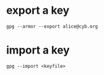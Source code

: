 # export a key

```
gpg --armor --export alice@cyb.org
```

# import a key

```
gpg --import <keyfile>
```
